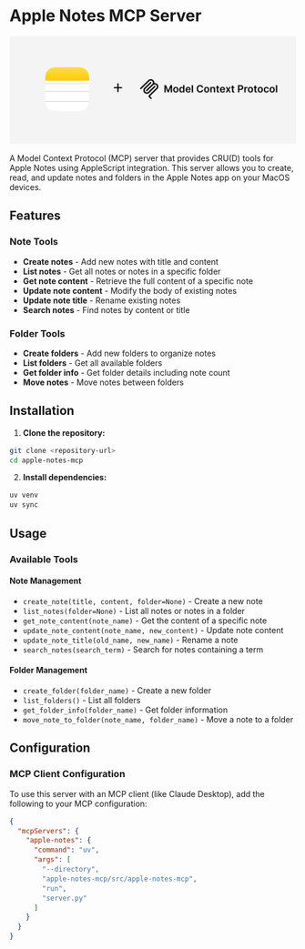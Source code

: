 # Apple Notes MCP Server

![MCP Apple Notes](./assets/logo.png)

A Model Context Protocol (MCP) server that provides CRU(D) tools for Apple Notes using AppleScript integration. This server allows you to create, read, and update notes and folders in the Apple Notes app on your MacOS devices.

## Features

### Note Tools

- **Create notes** - Add new notes with title and content
- **List notes** - Get all notes or notes in a specific folder
- **Get note content** - Retrieve the full content of a specific note
- **Update note content** - Modify the body of existing notes
- **Update note title** - Rename existing notes
- **Search notes** - Find notes by content or title

### Folder Tools

- **Create folders** - Add new folders to organize notes
- **List folders** - Get all available folders
- **Get folder info** - Get folder details including note count
- **Move notes** - Move notes between folders

## Installation

1. **Clone the repository:**

  ```bash
  git clone <repository-url>
  cd apple-notes-mcp
  ```

2. **Install dependencies:**

  ```bash
  uv venv
  uv sync
  ```

## Usage

### Available Tools

#### Note Management

- `create_note(title, content, folder=None)` - Create a new note
- `list_notes(folder=None)` - List all notes or notes in a folder
- `get_note_content(note_name)` - Get the content of a specific note
- `update_note_content(note_name, new_content)` - Update note content
- `update_note_title(old_name, new_name)` - Rename a note
- `search_notes(search_term)` - Search for notes containing a term

#### Folder Management

- `create_folder(folder_name)` - Create a new folder
- `list_folders()` - List all folders
- `get_folder_info(folder_name)` - Get folder information
- `move_note_to_folder(note_name, folder_name)` - Move a note to a folder

## Configuration

### MCP Client Configuration

To use this server with an MCP client (like Claude Desktop), add the following to your MCP configuration:

```json
{
  "mcpServers": {
    "apple-notes": {
      "command": "uv",
      "args": [
        "--directory",
        "apple-notes-mcp/src/apple-notes-mcp",
        "run",
        "server.py"
      ]
    }
  }
}
```
